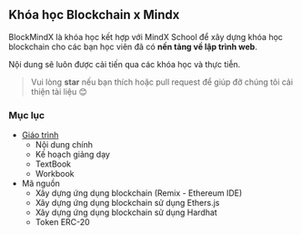 ## Khóa học Blockchain x Mindx

BlockMindX là khóa học kết hợp với MindX School để xây dựng khóa học blockchain cho các bạn học viên đã có **nền tảng về lập trình web**.

Nội dung sẽ luôn được cải tiến qua các khóa học và thực tiễn.

> Vui lòng **star** nếu bạn thích hoặc pull request để giúp đỡ chúng tôi cải thiện tài liệu :blush:

### Mục lục

-   [Giáo trình](sylbus/README.md)
    -   Nội dung chính
    -   Kế hoạch giảng dạy
    -   TextBook
    -   Workbook
-   Mã nguồn
    -   Xây dựng ứng dụng blockchain (Remix - Ethereum IDE)
    -   Xây dựng ứng dụng blockchain sử dụng Ethers.js
    -   Xây dựng ứng dụng blockchain sử dụng Hardhat
    -   Token ERC-20
